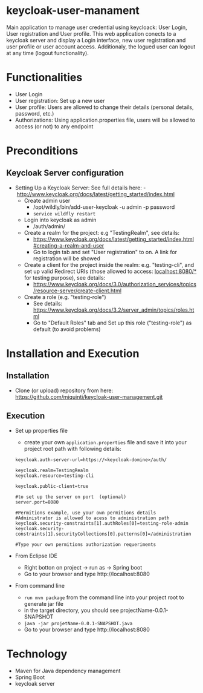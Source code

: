 # keycloak-user-manament
Main application to manage user credential using keycloack: User Login, User registration and User profile. This web application conects to a keycloak server and display a Login interface, new user registration and user profile or user account access. Additionaly, the logued user can logout at any time (logout functionality).

# Functionalities
- User Login
- User registration: Set up a new user
- User profile: Users are allowed to change their details (personal details, password, etc.)
- Authorizations: Using application.properties file, users will be allowed to access (or not) to any endpoint

# Preconditions
## Keycloak Server configuration
- Setting Up a Keycloak Server: See full details here: - http://www.keycloak.org/docs/latest/getting_started/index.html
	- Create admin user
		- /opt/wildly/bin/add-user-keycloak -u admin -p password
		- `service wildfly restart`
	- Login into keycloak as admin
	    - <keycloakdomain>/auth/admin/
	- Create a realm for the project: e.g "TestingRealm", see details:
	    - https://www.keycloak.org/docs/latest/getting_started/index.html#creating-a-realm-and-user
		- Go to login tab and set "User registration" to on. A link for registration will be showed
	- Create a client for the project inside the realm: e.g. "testing-cli", and set up valid Redirect URIs (those allowed to access: <localhost:8080/*> for testing purpose), see details:
	    - https://www.keycloak.org/docs/3.0/authorization_services/topics/resource-server/create-client.html 
	- Create a role (e.g. "testing-role") 
		- See details: https://www.keycloak.org/docs/3.2/server_admin/topics/roles.html
		- Go to "Default Roles" tab and Set up this role ("testing-role") as default (to avoid problems)

# Installation and Execution
## Installation
- Clone (or upload) repository from here: https://github.com/miquinti/keycloak-user-management.git

## Execution
- Set up properties file
    - create your own `application.properties` file and save it into your project root path with following details:

    ```
	keycloak.auth-server-url=https://<keycloak-domine>/auth/

    keycloak.realm=TestingRealm
    keycloak.resource=testing-cli
	
    keycloak.public-client=true

    #to set up the server on port  (optional)
    server.port=8080

    #Permitions example, use your own permitions details
    #Administrator is allowed to acess to administration path
    keycloak.security-constraints[1].authRoles[0]=testing-role-admin
    keycloak.security-constraints[1].securityCollections[0].patterns[0]=/administration

	#Type your own permitions authorization requeriments
   
	```

- From Eclipse IDE
    - Right botton on project -> run as -> Spring boot
	- Go to your browser and type http://localhost:8080
	
- From command line
    - `run mvn package` from the command line into your project root to generate jar file
    - in the target directory, you should see projectName-0.0.1-SNAPSHOT
	- `java -jar projetName-0.0.1-SNAPSHOT.java`
	- Go to your browser and type http://localhost:8080
	

# Technology

- Maven for Java dependency management
- Spring Boot 
- keycloak server


